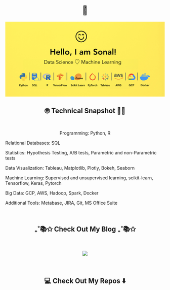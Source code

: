 <h1 align="center"> 👋 </h1>
<div align="center">
  <img src="https://github.com/SonalKiran/SonalKiran/blob/d776f4b0b1b5a2a59476979e6a3fa5681f62fc6c/images/header.jpeg" alt="header"/>
</div>

<h2  align="center">🤓 Technical Snapshot 👩‍🎓</h2>&nbsp;&nbsp;&nbsp;

<p align="center" align='right'>
Programming: Python, R

Relational Databases: SQL

Statistics: Hypothesis Testing, A/B tests, Parametric and non-Parametric tests

Data Visualization: Tableau, Matplotlib, Plotly, Bokeh, Seaborn

Machine Learning: Supervised and unsupervised learning, scikit-learn, Tensorflow, Keras, Pytorch

Big Data: GCP, AWS, Hadoop, Spark, Docker

Additional Tools: Metabase, JIRA, Git, MS Office Suite
</p>&nbsp;

<h2  align="center">₊˚📚✩ Check Out My Blog ₊˚📚✩</h2>&nbsp;&nbsp;&nbsp;

<p align="center" align='right'>
<!-- <a href="https://thinknibbles.github.io/">Think Nibbles</a> -->
<a href="https://thinknibbles.github.io/"><img src="https://img.shields.io/badge/Think%20Nibbles-%2312100E.svg?&style=for-the-badge"/></a>
</p>&nbsp;

<h2  align="center">💻 Check Out My Repos ⬇️</h2>&nbsp;&nbsp;&nbsp;&nbsp;



<!---
SonalKiran/SonalKiran is a ✨ special ✨ repository because its `README.md` (this file) appears on your GitHub profile.
You can click the Preview link to take a look at your changes.
--->
